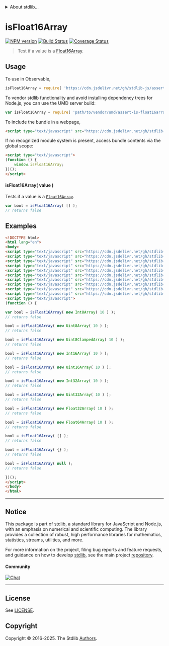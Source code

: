 <!--

@license Apache-2.0

Copyright (c) 2025 The Stdlib Authors.

Licensed under the Apache License, Version 2.0 (the "License");
you may not use this file except in compliance with the License.
You may obtain a copy of the License at

   http://www.apache.org/licenses/LICENSE-2.0

Unless required by applicable law or agreed to in writing, software
distributed under the License is distributed on an "AS IS" BASIS,
WITHOUT WARRANTIES OR CONDITIONS OF ANY KIND, either express or implied.
See the License for the specific language governing permissions and
limitations under the License.

-->


<details>
  <summary>
    About stdlib...
  </summary>
  <p>We believe in a future in which the web is a preferred environment for numerical computation. To help realize this future, we've built stdlib. stdlib is a standard library, with an emphasis on numerical and scientific computation, written in JavaScript (and C) for execution in browsers and in Node.js.</p>
  <p>The library is fully decomposable, being architected in such a way that you can swap out and mix and match APIs and functionality to cater to your exact preferences and use cases.</p>
  <p>When you use stdlib, you can be absolutely certain that you are using the most thorough, rigorous, well-written, studied, documented, tested, measured, and high-quality code out there.</p>
  <p>To join us in bringing numerical computing to the web, get started by checking us out on <a href="https://github.com/stdlib-js/stdlib">GitHub</a>, and please consider <a href="https://opencollective.com/stdlib">financially supporting stdlib</a>. We greatly appreciate your continued support!</p>
</details>

# isFloat16Array

[![NPM version][npm-image]][npm-url] [![Build Status][test-image]][test-url] [![Coverage Status][coverage-image]][coverage-url] <!-- [![dependencies][dependencies-image]][dependencies-url] -->

> Test if a value is a [Float16Array][mdn-float16array].



<section class="usage">

## Usage

To use in Observable,

```javascript
isFloat16Array = require( 'https://cdn.jsdelivr.net/gh/stdlib-js/assert-is-float16array@umd/browser.js' )
```

To vendor stdlib functionality and avoid installing dependency trees for Node.js, you can use the UMD server build:

```javascript
var isFloat16Array = require( 'path/to/vendor/umd/assert-is-float16array/index.js' )
```

To include the bundle in a webpage,

```html
<script type="text/javascript" src="https://cdn.jsdelivr.net/gh/stdlib-js/assert-is-float16array@umd/browser.js"></script>
```

If no recognized module system is present, access bundle contents via the global scope:

```html
<script type="text/javascript">
(function () {
    window.isFloat16Array;
})();
</script>
```

#### isFloat16Array( value )

Tests if a value is a [`Float16Array`][mdn-float16array].

<!-- TODO: update example once `array/float16` is added -->

```javascript
var bool = isFloat16Array( [] );
// returns false
```

</section>

<!-- /.usage -->

<section class="examples">

## Examples

<!-- eslint no-undef: "error" -->

```html
<!DOCTYPE html>
<html lang="en">
<body>
<script type="text/javascript" src="https://cdn.jsdelivr.net/gh/stdlib-js/array-int8@umd/browser.js"></script>
<script type="text/javascript" src="https://cdn.jsdelivr.net/gh/stdlib-js/array-uint8@umd/browser.js"></script>
<script type="text/javascript" src="https://cdn.jsdelivr.net/gh/stdlib-js/array-uint8c@umd/browser.js"></script>
<script type="text/javascript" src="https://cdn.jsdelivr.net/gh/stdlib-js/array-int16@umd/browser.js"></script>
<script type="text/javascript" src="https://cdn.jsdelivr.net/gh/stdlib-js/array-uint16@umd/browser.js"></script>
<script type="text/javascript" src="https://cdn.jsdelivr.net/gh/stdlib-js/array-int32@umd/browser.js"></script>
<script type="text/javascript" src="https://cdn.jsdelivr.net/gh/stdlib-js/array-uint32@umd/browser.js"></script>
<script type="text/javascript" src="https://cdn.jsdelivr.net/gh/stdlib-js/array-float32@umd/browser.js"></script>
<script type="text/javascript" src="https://cdn.jsdelivr.net/gh/stdlib-js/array-float64@umd/browser.js"></script>
<script type="text/javascript" src="https://cdn.jsdelivr.net/gh/stdlib-js/assert-is-float16array@umd/browser.js"></script>
<script type="text/javascript">
(function () {

var bool = isFloat16Array( new Int8Array( 10 ) );
// returns false

bool = isFloat16Array( new Uint8Array( 10 ) );
// returns false

bool = isFloat16Array( new Uint8ClampedArray( 10 ) );
// returns false

bool = isFloat16Array( new Int16Array( 10 ) );
// returns false

bool = isFloat16Array( new Uint16Array( 10 ) );
// returns false

bool = isFloat16Array( new Int32Array( 10 ) );
// returns false

bool = isFloat16Array( new Uint32Array( 10 ) );
// returns false

bool = isFloat16Array( new Float32Array( 10 ) );
// returns false

bool = isFloat16Array( new Float64Array( 10 ) );
// returns false

bool = isFloat16Array( [] );
// returns false

bool = isFloat16Array( {} );
// returns false

bool = isFloat16Array( null );
// returns false

})();
</script>
</body>
</html>
```

</section>

<!-- /.examples -->

<!-- Section for related `stdlib` packages. Do not manually edit this section, as it is automatically populated. -->

<section class="related">

</section>

<!-- /.related -->

<!-- Section for all links. Make sure to keep an empty line after the `section` element and another before the `/section` close. -->


<section class="main-repo" >

* * *

## Notice

This package is part of [stdlib][stdlib], a standard library for JavaScript and Node.js, with an emphasis on numerical and scientific computing. The library provides a collection of robust, high performance libraries for mathematics, statistics, streams, utilities, and more.

For more information on the project, filing bug reports and feature requests, and guidance on how to develop [stdlib][stdlib], see the main project [repository][stdlib].

#### Community

[![Chat][chat-image]][chat-url]

---

## License

See [LICENSE][stdlib-license].


## Copyright

Copyright &copy; 2016-2025. The Stdlib [Authors][stdlib-authors].

</section>

<!-- /.stdlib -->

<!-- Section for all links. Make sure to keep an empty line after the `section` element and another before the `/section` close. -->

<section class="links">

[npm-image]: http://img.shields.io/npm/v/@stdlib/assert-is-float16array.svg
[npm-url]: https://npmjs.org/package/@stdlib/assert-is-float16array

[test-image]: https://github.com/stdlib-js/assert-is-float16array/actions/workflows/test.yml/badge.svg?branch=main
[test-url]: https://github.com/stdlib-js/assert-is-float16array/actions/workflows/test.yml?query=branch:main

[coverage-image]: https://img.shields.io/codecov/c/github/stdlib-js/assert-is-float16array/main.svg
[coverage-url]: https://codecov.io/github/stdlib-js/assert-is-float16array?branch=main

<!--

[dependencies-image]: https://img.shields.io/david/stdlib-js/assert-is-float16array.svg
[dependencies-url]: https://david-dm.org/stdlib-js/assert-is-float16array/main

-->

[chat-image]: https://img.shields.io/gitter/room/stdlib-js/stdlib.svg
[chat-url]: https://app.gitter.im/#/room/#stdlib-js_stdlib:gitter.im

[stdlib]: https://github.com/stdlib-js/stdlib

[stdlib-authors]: https://github.com/stdlib-js/stdlib/graphs/contributors

[umd]: https://github.com/umdjs/umd
[es-module]: https://developer.mozilla.org/en-US/docs/Web/JavaScript/Guide/Modules

[deno-url]: https://github.com/stdlib-js/assert-is-float16array/tree/deno
[deno-readme]: https://github.com/stdlib-js/assert-is-float16array/blob/deno/README.md
[umd-url]: https://github.com/stdlib-js/assert-is-float16array/tree/umd
[umd-readme]: https://github.com/stdlib-js/assert-is-float16array/blob/umd/README.md
[esm-url]: https://github.com/stdlib-js/assert-is-float16array/tree/esm
[esm-readme]: https://github.com/stdlib-js/assert-is-float16array/blob/esm/README.md
[branches-url]: https://github.com/stdlib-js/assert-is-float16array/blob/main/branches.md

[stdlib-license]: https://raw.githubusercontent.com/stdlib-js/assert-is-float16array/main/LICENSE

[mdn-float16array]: https://developer.mozilla.org/en-US/docs/Web/JavaScript/Reference/Global_Objects/Float16Array

</section>

<!-- /.links -->

